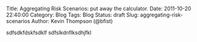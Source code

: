 Title: Aggregating Risk Scenarios: put away the calculator.
Date: 2011-10-20 22:40:00
Category: Blog
Tags: Blog
Status: draft
Slug: aggregating-risk-scenarios
Author: Kevin Thompson (@bfist)

sdfsdkfdskfsdklf
sdfslkdnflksdhjfkl
